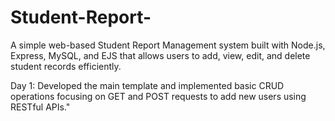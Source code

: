 # Student-Report-
A simple web-based Student Report Management system built with Node.js, Express, MySQL, and EJS that allows users to add, view, edit, and delete student records efficiently.

Day 1: Developed the main template and implemented basic CRUD operations focusing on GET and POST requests to add new users using RESTful APIs."
